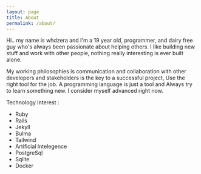 ```yaml
---
layout: page
title: About
permalink: /about/
---
```

Hi.. my name is whdzera and I'm a 19 year old, programmer, and dairy free guy who's always been passionate about helping others.
I like building new stuff and work with other people, nothing really interesting is ever built alone.

My working philosophies is communication and collaboration with other developers and stakeholders is the key to a successful project, Use the right tool for the job. A programming language is just a tool and Always try to learn something new.
I consider myself advanced right now.

Technology Interest :<br>
- Ruby
- Rails
- Jekyll
- Bulma
- Tailwind
- Artificial Intelegence
- PostgreSql
- Sqlite
- Docker

